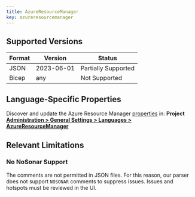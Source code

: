 ```yaml
---
title: AzureResourceManager
key: azureresourcemanager
---
```


## Supported Versions

| Format | Version    | Status              |
|--------|------------|---------------------|
| JSON   | 2023-06-01 | Partially Supported |
| Bicep  | any        | Not Supported       |

## Language-Specific Properties

Discover and update the Azure Resource Manager [properties](/analysis/analysis-parameters/) in: **<!-- sonarcloud -->Project <!-- /sonarcloud -->[Administration > General Settings > Languages > AzureResourceManager](/#sonarqube-admin#/admin/settings?category=AzureResourceManager)**

## Relevant Limitations

### No NoSonar Support

The comments are not permitted in JSON files. For this reason, our parser does not support `NOSONAR` comments to suppress issues. Issues and hotspots must be reviewed in the UI.

